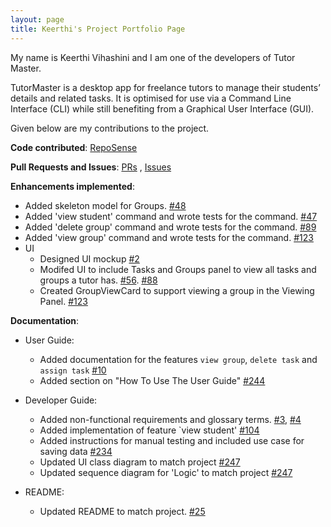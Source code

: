 ```yaml
---
layout: page
title: Keerthi's Project Portfolio Page
---
```


My name is Keerthi Vihashini and I am one of the developers of Tutor Master.

TutorMaster is a desktop app for freelance tutors to manage their students’ details and related tasks. It is optimised for use via a Command Line Interface (CLI) while still benefiting from a Graphical User Interface (GUI).

Given below are my contributions to the project.

**Code contributed**: [RepoSense](https://nus-cs2103-ay2122s1.github.io/tp-dashboard/?search=&sort=groupTitle&sortWithin=title&since=2021-09-17&timeframe=commit&mergegroup=&groupSelect=groupByRepos&breakdown=false&tabOpen=true&tabType=authorship&tabAuthor=kvihashini&tabRepo=AY2122S1-CS2103T-W16-4%2Ftp%5Bmaster%5D&authorshipIsMergeGroup=false&authorshipFileTypes=docs~functional-code~test-code~other&authorshipIsBinaryFileTypeChecked=false)

**Pull Requests and Issues**: [PRs](https://github.com/AY2122S1-CS2103T-W16-4/tp/pulls?q=is%3Apr+author%3Akvihashini)
, [Issues](https://github.com/AY2122S1-CS2103T-W16-4/tp/issues?q=is%3Aissue+author%3Akvihashini+is%3Aclosed)

**Enhancements implemented**:
* Added skeleton model for Groups. [\#48](https://github.com/AY2122S1-CS2103T-W16-4/tp/issues/48)
* Added 'view student' command and wrote tests for the command. [\#47](https://github.com/AY2122S1-CS2103T-W16-4/tp/issues/47)
* Added 'delete group' command and wrote tests for the command. [\#89](https://github.com/AY2122S1-CS2103T-W16-4/tp/issues/89)
* Added 'view group' command and wrote tests for the command. [\#123](https://github.com/AY2122S1-CS2103T-W16-4/tp/issues/123)
* UI
    * Designed UI mockup [\#2](https://github.com/AY2122S1-CS2103T-W16-4/tp/issues/2)
    * Modifed UI to include Tasks and Groups panel to view all tasks and groups a tutor has. [\#56](https://github.com/AY2122S1-CS2103T-W16-4/tp/issues/56). [\#88](https://github.com/AY2122S1-CS2103T-W16-4/tp/issues/88)
    * Created GroupViewCard to support viewing a group in the Viewing Panel. [\#123](https://github.com/AY2122S1-CS2103T-W16-4/tp/issues/123)

**Documentation**:
* User Guide:
  * Added documentation for the features `view group`, `delete task` and `assign task` [\#10](https://github.com/AY2122S1-CS2103T-W16-4/tp/issues/10)
  * Added section on "How To Use The User Guide" [\#244](https://github.com/AY2122S1-CS2103T-W16-4/tp/pull/244)
* Developer Guide:
  * Added non-functional requirements and glossary terms. [\#3](https://github.com/AY2122S1-CS2103T-W16-4/tp/issues/3), [\#4](https://github.com/AY2122S1-CS2103T-W16-4/tp/issues/4)
  * Added implementation of feature `view student' [\#104](https://github.com/AY2122S1-CS2103T-W16-4/tp/pull/104)
  * Added instructions for manual testing and included use case for saving data [\#234](https://github.com/AY2122S1-CS2103T-W16-4/tp/pull/234)
  * Updated UI class diagram to match project [\#247](https://github.com/AY2122S1-CS2103T-W16-4/tp/pull/247)
  * Updated sequence diagram for 'Logic' to match project [\#247](https://github.com/AY2122S1-CS2103T-W16-4/tp/pull/247)
  
* README:
  * Updated README to match project. [\#25](https://github.com/AY2122S1-CS2103T-W16-4/tp/issues/25)
